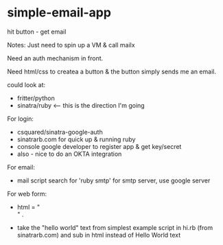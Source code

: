 # simple-email-app
hit button - get email 

Notes:
Just need to spin up a VM & call mailx

Need an auth mechanism in front.

Need html/css to createa a button & the button simply sends me an email.

could look at: 
- fritter/python
- sinatra/ruby  <-- this is the direction I'm going

For login:
- csquared/sinatra-google-auth 
- sinatrarb.com for quick up & running ruby 
- console google developer to register app & get key/secret
- also - nice to do an OKTA integration

For email:
- mail script search for 'ruby smtp'  for smtp server, use google server

For web form:
- html = "<form>" .
- take the "hello world" text from simplest example script in hi.rb (from sinatrarb.com) and sub in html instead of Hello World text 
